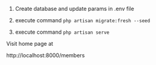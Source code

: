 
1. Create database and update params in .env file

2. execute command
    `php artisan migrate:fresh --seed`

3. execute command
    `php artisan serve`

Visit home page at

http://localhost:8000/members
